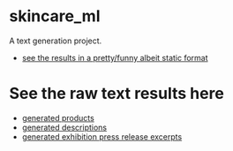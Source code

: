 # skincare_ml

A text generation project.

- [see the results in a pretty/funny albeit static format](https://siwinlo.github.io/skincare_ml)

# See the raw text results here

- [generated products](titles/generated_products.txt)
- [generated descriptions](descriptions/generated_descriptions.txt)
- [generated exhibition press release excerpts](exh_ml/generated_press.txt)
